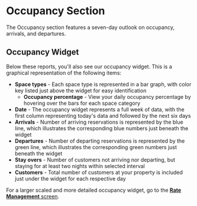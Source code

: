 # Occupancy Section

The Occupancy section features a seven-day outlook on occupancy, arrivals, and departures.

## Occupancy Widget

Below these reports, you'll also see our occupancy widget. This is a graphical representation of the following items:

* **Space types** - Each space type is represented in a bar graph, with color key listed just above the widget for easy identification
  * **Occupancy percentage** - View your daily occupancy percentage by hovering over the bars for each space category
* **Date** - The occupancy widget represents a full week of data, with the first column representing today's data and followed by the next six days
* **Arrivals** - Number of arriving reservations is represented by the blue line, which illustrates the corresponding blue numbers just beneath the widget
* **Departures** - Number of departing reservations is represented by the green line, which illustrates the corresponding green numbers just beneath the widget
* **Stay overs** - Number of customers not arriving nor departing, but staying for at least two nights within selected interval
* **Customers** - Total number of customers at your property is included just under the widget for each respective day

For a larger scaled and more detailed occupancy widget, go to the [**Rate Management** screen](https://mews-systems.gitbook.io/guide/commander/settings/sales-settings/services/stay-services/rates#manage). 

